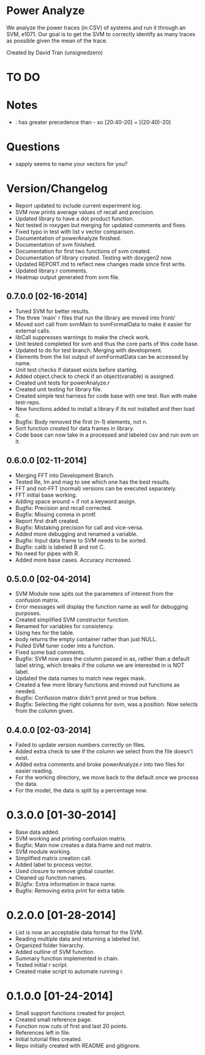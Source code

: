 # Power Analyze #

We analyze the power traces (in CSV) of systems and run it through
an SVM, e1071. Our goal is to get the SVM to correctly identify as many
traces as possible given the mean of the trace.

Created by David Tran (unsignedzero)

# TO DO #

# Notes #

* : has greater precedence than - so [20:40-20] = [(20:40)-20]

# Questions #

* sapply seems to name your vectors for you?

# Version/Changelog #

* Report updated to include current experiment log.
* SVM now prints average values of recall and precision.
* Updated library to have a dot product function.
* Not tested in roxygen but merging for updated comments and fixes.
* Fixed typo in test with list v vector comparison.
* Documentation of powerAnalyze finished.
* Documentation of svm finished.
* Documentation for first two functions of svm created.
* Documentation of library created. Testing with doxygen2 now.
* Updated REPORT.md to reflect new changes made since first write.
* Updated library.r comments.
* Heatmap output generated from svm file.

## 0.7.0.0 [02-16-2014] #
* Tuned SVM for better results.
* The three 'main' r files that run the library are moved into front/
* Moved sort call from svmMain to svmFormatData to make it easier for
  external calls.
* libCall suppresses warnings to make the check work.
* Unit tested completed for svm and thus the core parts of this code base.
* Updated to do for test branch. Merging with development.
* Elements from the list output of svmFormatData can be accessed by name.
* Unit test checks if dataset exists before starting.
* Added object.check to check if an object(variable) is assigned.
* Created unit tests for powerAnalyze.r
* Created unit testing for library file.
* Created simple test harness for code base with one test. Run with make
  test-repo.
* New functions added to install a library if its not installed and then
  load it.
* Bugfix: Body removed the first (n-1) elements, not n.
* Sort function created for data frames in library.
* Code base can now take in a processed and labeled csv and run svm on it.

## 0.6.0.0 [02-11-2014] #
* Merging FFT into Development Branch.
* Tested Re, Im and mag to see which one has the best results.
* FFT and not-FFT (normal) versions can be executed separately.
* FFT initial base working.
* Adding space around = if not a keyword assign.
* Bugfix: Precision and recall corrected.
* Bugfix: Missing comma in printf.
* Report first draft created.
* Bugfix: Mistaking precision for call and vice-versa.
* Added more debugging and renamed a variable.
* Bugfix: Input data frame to SVM needs to be sorted.
* Bugfix: calib is labeled B and not C.
* No need for pipes with R.
* Added more base cases. Accuracy increased.

## 0.5.0.0 [02-04-2014] #
* SVM Module now spits out the parameters of interest from the confusion
  matrix.
* Error messages will display the function name as well for debugging purposes.
* Created simplified SVM constructor function.
* Renamed for variables for consistency.
* Using hex for the table.
* body returns the empty container rather than just NULL.
* Pulled SVM tuner coder into a function.
* Fixed some bad comments.
* Bugfix: SVM now uses the column passed in as, rather than a default
  label string, which breaks if the column we are interested in is NOT label.
* Updated the data names to match new regex mask.
* Created a few more library functions and moved out functions as needed.
* Bugfix: Confusion matrix didn't print pred or true before.
* Bugfix: Selecting the right columns for svm, was a position. Now
  selects from the column given.

## 0.4.0.0 [02-03-2014] #
* Failed to update version numbers correctly on files.
* Added extra check to see if the column we select from the file
  doesn't exist.
* Added extra comments and broke powerAnalyze.r into two files for
  easier reading.
* For the working directory, we move back to the default once we process
  the data.
* For the model, the data is split by a percentage now.

# 0.3.0.0 [01-30-2014] #
* Base data added.
* SVM working and printing confusion matrix.
* Bugfix: Main now creates a data.frame and not matrix.
* SVM module working.
* Simplified matrix creation call.
* Added label to process vector.
* Used closure to remove global counter.
* Cleaned up function names.
* BUgfix: Extra information in trace name.
* Bugfix: Removing extra print for extra table.

# 0.2.0.0 [01-28-2014] #
* List is now an acceptable data format for the SVM.
* Reading multiple data and returning a labeled list.
* Organized folder hierarchy.
* Added outline of SVM function.
* Summary function implemented in chain.
* Tested initial r script.
* Created make script to automate running r.

# 0.1.0.0 [01-24-2014] #
* Small support functions created for project.
* Created small reference page.
* Function now cuts of first and last 20 points.
* References left in file.
* Initial tutorial files created.
* Repo initially created with README and gitignore.
